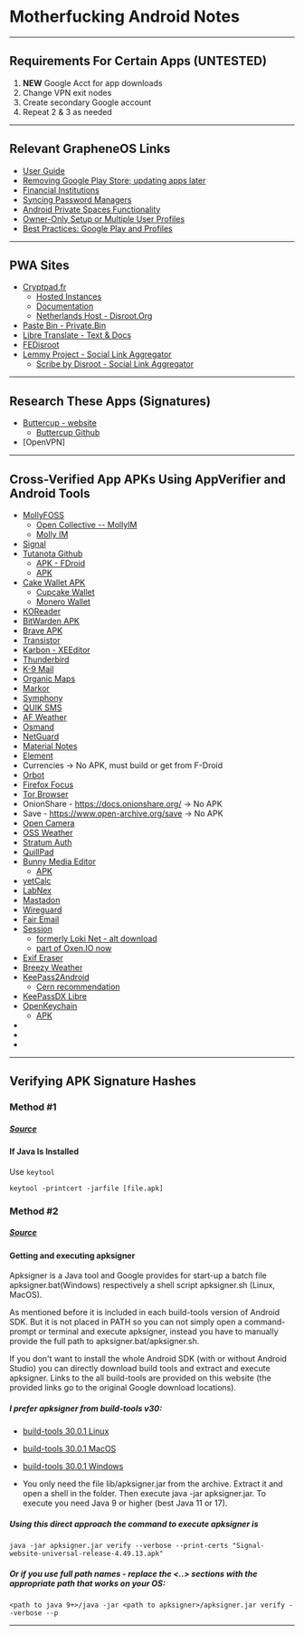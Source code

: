 # Motherfucking Android Notes

---

## Requirements For Certain Apps (UNTESTED)
1. **NEW** Google Acct for app downloads
2. Change VPN exit nodes
3. Create secondary Google account
4. Repeat 2 & 3 as needed

   
---

## Relevant GrapheneOS Links
- [User Guide](https://grapheneos.org/usage#sandboxed-google-play-installation)
- [Removing Google Play Store; updating apps later](https://discuss.grapheneos.org/d/5302-removing-play-services-after-having-used-them)
- [Financial Institutions](https://privsec.dev/posts/android/banking-applications-compatibility-with-grapheneos/)
- [Syncing Password Managers](https://discuss.grapheneos.org/d/7881-use-password-manager-in-different-user-profiles/10)
- [Android Private Spaces Functionality](https://discuss.grapheneos.org/d/16718-some-questions-regarding-the-new-private-space-feature/2)
- [Owner-Only Setup or Multiple User Profiles](https://discuss.grapheneos.org/d/12611-best-practices-google-play-and-profiles/11)
- [Best Practices: Google Play and Profiles](https://discuss.grapheneos.org/d/12611-best-practices-google-play-and-profiles)

---

## PWA Sites
- [Cryptpad.fr](https://cryptpad.fr/index.html)
   - [Hosted Instances](https://cryptpad.org/instances/)
   - [Documentation](https://docs.cryptpad.org/en/)
   - [Netherlands Host - Disroot.Org](https://cryptpad.disroot.org/)
- [Paste Bin - Private.Bin](https://bin.disroot.org/)
- [Libre Translate - Text & Docs](https://translate.disroot.org/)
- [FEDisroot](https://fe.disroot.org/)
- [Lemmy Project - Social Link Aggregator](https://join-lemmy.org/)
   - [Scribe by Disroot - Social Link Aggregator](https://scribe.disroot.org/)

---

## Research These Apps (Signatures)
- [Buttercup - website](https://buttercup.pw/)
   - [Buttercup Github](https://github.com/buttercup)
- [OpenVPN]

---

## Cross-Verified App APKs Using AppVerifier and Android Tools
- [MollyFOSS](https://github.com/mollyim/mollyim-android/releases/tag/v7.26.1-1)
   - [Open Collective -- MollyIM](https://opencollective.com/mollyim)
   - [Molly IM](https://molly.im/)
- [Signal](https://github.com/signalapp/Signal-Android/releases/tag/v7.28.0)
- [Tutanota Github](https://github.com/tutao/tutanota)
  - [APK - FDroid](https://f-droid.org/en/packages/de.tutao.tutanota/)
  - [APK](https://github.com/tutao/tutanota/releases/tag/tutanota-android-release-253.241126.2)
- [Cake Wallet APK](https://github.com/cake-tech/cake_wallet/releases)
  - [Cupcake Wallet](https://github.com/cake-tech/cake_wallet/releases)
  - [Monero Wallet](https://github.com/cake-tech/cake_wallet/releases)
- [KOReader]()
- [BitWarden APK](https://github.com/bitwarden/mobile/releases/download/v2024.10.0/com.x8bit.bitwarden.apk)
- [Brave APK](https://github.com/brave/brave-browser/releases)
- [Transistor](https://codeberg.org/y20k/transistor/src/tag/v4.2.2)
- [Karbon - XEEditor](https://github.com/Xed-Editor/Xed-Editor/releases/tag/v2.9.0)
- [Thunderbird](https://github.com/thunderbird/thunderbird-android/releases/tag/THUNDERBIRD_8_2)
- [K-9 Mail](https://github.com/thunderbird/thunderbird-android/releases/tag/K9MAIL_8_2)
- [Organic Maps](https://github.com/organicmaps/organicmaps/releases/tag/2024.11.27-12-android)
- [Markor](https://github.com/gsantner/markor/releases/tag/v2.13.1)
- [Symphony](https://github.com/gsantner/markor/releases/tag/v2.13.1)
- [QUIK SMS](https://github.com/octoshrimpy/quik/releases/tag/v4.0.7-testing)
- [AF Weather](https://github.com/Gitsaibot/AF-Weather-Widget/releases/tag/v2.8)
- [Osmand](https://osmand.net/releases/)
- [NetGuard](https://github.com/M66B/NetGuard/releases/tag/2.330)
- [Material Notes](https://github.com/maelchiotti/LocalMaterialNotes/releases/tag/v1.9.1)
- [Element](https://github.com/element-hq/element-android/releases/tag/v1.6.24)
- Currencies -> No APK, must build or get from F-Droid
- [Orbot](https://github.com/guardianproject/orbot/releases/tag/17.2.1-RC-1-tor-0.4.8.7)
- [Firefox Focus](https://archive.mozilla.org/pub/focus/releases/133.0/android/focus-133.0-android-arm64-v8a/)
- [Tor Browser](https://www.torproject.org/download/#android)
- OnionShare - https://docs.onionshare.org/ -> No APK
- Save - https://www.open-archive.org/save -> No APK
- [Open Camera](https://sourceforge.net/projects/opencamera/)
- [OSS Weather](https://github.com/Akylas/oss-weather/releases/tag/android%2Fgithub%2F2.9.3%2F146)
- [Stratum Auth](https://github.com/stratumauth/app/releases/tag/v1.1.0)
- [QuillPad](https://github.com/quillpad/quillpad/releases/tag/v1.4.20)
- [Bunny Media Editor](https://artectrex.eu/bunny-media-editor/)
  - [APK](https://gitlab.shinice.net/pixeldroid/bunny/-/releases)
- [yetCalc](https://github.com/Yet-Zio/yetCalc/releases/tag/2.0.4)
- [LabNex](https://github.com/labnex/LabNex/releases/tag/2.0.0)
- [Mastadon](https://github.com/mastodon/mastodon-android/releases/tag/v2.9.3)
- [Wireguard](https://download.wireguard.com/android-client/)
- [Fair Email](https://github.com/M66B/FairEmail/releases/tag/1.2251)
- [Session](https://github.com/session-foundation/session-android/releases/tag/1.20.7)
  - [formerly Loki Net - alt download](https://getsession.org/download)
  - [part of Oxen.IO now](https://oxen.io/session-lokinet)
- [Exif Eraser](https://github.com/Tommy-Geenexus/exif-eraser/releases/tag/v6.3.0)
- [Breezy Weather](https://github.com/breezy-weather/breezy-weather/releases/tag/v5.3.1)
- [KeePass2Android](https://github.com/PhilippC/keepass2android/releases/tag/v1.11-r0)
  - [Cern recommendation](https://devices.docs.cern.ch/pss/keepass2android/)
- [KeePassDX Libre](https://github.com/Kunzisoft/KeePassDX/releases/tag/4.1.1)
- [OpenKeychain](https://www.openkeychain.org/)
  - [APK](https://f-droid.org/packages/org.sufficientlysecure.keychain/)
- []()
- []()
- 

---

## Verifying APK Signature Hashes
### Method #1
##### [Source](https://stackoverflow.com/questions/7104624/how-do-i-verify-that-an-android-apk-is-signed-with-a-release-certificate)
#### If Java Is Installed
Use `keytool`
```
keytool -printcert -jarfile [file.apk]
```

### Method #2
##### [Source](https://android.stackexchange.com/questions/9312/how-can-i-verify-the-authenticity-of-an-apk-file-i-downloaded)
#### Getting and executing apksigner
Apksigner is a Java tool and Google provides for start-up a batch file apksigner.bat(Windows) respectively a shell script apksigner.sh (Linux, MacOS).

As mentioned before it is included in each build-tools version of Android SDK. But it is not placed in PATH so you can not simply open a command-prompt or terminal and execute apksigner, instead you have to manually provide the full path to apksigner.bat/apksigner.sh.

If you don't want to install the whole Android SDK (with or without Android Studio) you can directly download build tools and extract and execute apksigner. Links to the all build-tools are provided on this website (the provided links go to the original Google download locations).

##### I prefer apksigner from build-tools v30:
- [build-tools 30.0.1 Linux](https://dl.google.com/android/repository/build-tools_r30.0.1-linux.zip)
- [build-tools 30.0.1 MacOS](https://dl.google.com/android/repository/build-tools_r30.0.1-macosx.zip)
- [build-tools 30.0.1 Windows](https://dl.google.com/android/repository/build-tools_r30.0.1-windows.zip)

- You only need the file lib/apksigner.jar from the archive. Extract it and open a shell in the folder. Then execute java -jar apksigner.jar. To execute you need Java 9 or higher (best Java 11 or 17).

##### Using this direct approach the command to execute apksigner is

```
java -jar apksigner.jar verify --verbose --print-certs "Signal-website-universal-release-4.49.13.apk"
```
##### Or if you use full path names - replace the <..> sections with the appropriate path that works on your OS:

```
<path to java 9+>/java -jar <path to apksigner>/apksigner.jar verify --verbose --p
```

---
